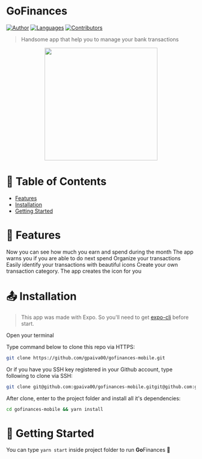 <!-- <p align="center">
  <img src="./src/assets/logo.svg" style="margin: 16px 80px"/>
</p> -->
# **Go**Finances

[![Author](https://img.shields.io/badge/author-GabrielPaiva-7159c1?style=flat-square)](https://github.com/gpaiva00)
[![Languages](https://img.shields.io/github/languages/count/gpaiva00/gofinances-mobile?color=7159c1&style=flat-square)](#)
[![Contributors](https://img.shields.io/github/contributors/gpaiva00/gofinances-mobile?color=7159c1&style=flat-square)](https://github.com/gpaiva00/gofinances-mobile/graphs/contributors)

> Handsome app that help you to manage your bank transactions

<p align="center">
  <img width="300"src="./src/assets/demo.gif?raw=true" />
</p>

# :page_facing_up: Table of Contents

* [Features](#rocket-features)
* [Installation](#outbox_tray-installation)
* [Getting Started](#runner-getting-started)

# :rocket: Features

 Now you can see how much you earn and spend during the month
 The app warns you if you are able to do next spend
 Organize your transactions
 Easily identify your transactions with beautiful icons
 Create your own transaction category. The app creates the icon for you

# :outbox_tray: Installation
> This app was made with Expo. So you'll need to get <a href="https://docs.expo.io/workflow/expo-cli/" target="_blank">expo-cli</a> before start.

Open your terminal

Type command below to clone this repo via HTTPS:
```bash
git clone https://github.com/gpaiva00/gofinances-mobile.git
```
Or if you have you SSH key registered in your Github account, type following to clone via SSH:
```bash
git clone git@github.com:gpaiva00/gofinances-mobile.gitgit@github.com:gpaiva00/gofinances-mobile.git
```

After clone, enter to the project folder and install all it's dependencies:
```bash
cd gofinances-mobile && yarn install
```

# :runner: Getting Started
You can type ```yarn start``` inside project folder to run **Go**Finances 🎉
